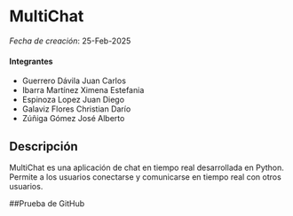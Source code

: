 # MultiChat
*Fecha de creación*: 25-Feb-2025
#### Integrantes
- Guerrero Dávila Juan Carlos
- Ibarra Martínez Ximena Estefania
- Espinoza Lopez Juan Diego
- Galaviz Flores Christian Darío
- Zúñiga Gómez José Alberto
## Descripción
MultiChat es una aplicación de chat en tiempo real desarrollada en Python. 
Permite a los usuarios conectarse y comunicarse en tiempo real con otros usuarios.

##Prueba de GitHub